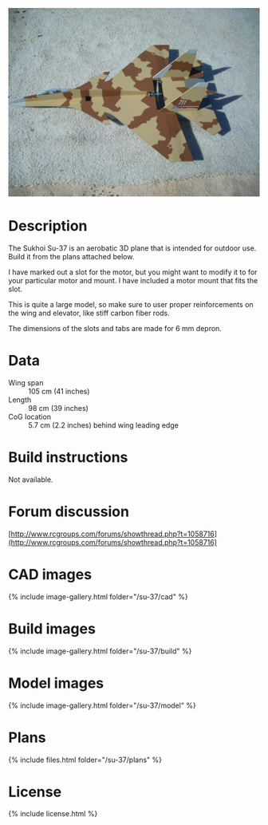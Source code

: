 ![Su-37 Super Flanker](./13.jpg)

# Description

The Sukhoi Su-37 is an aerobatic 3D plane that is intended for outdoor use. Build it from the plans attached below.

I have marked out a slot for the motor, but you might want to modify it to for your particular motor and mount. I have included a motor mount that fits the slot.

This is quite a large model, so make sure to user proper reinforcements on the wing and elevator, like stiff carbon fiber rods.

The dimensions of the slots and tabs are made for 6 mm depron.

# Data

<dl>
  <dt>Wing span</dt>
  <dd>105 cm (41 inches)</dd>
  <dt>Length</dt>
  <dd>98 cm (39 inches)</dd>
  <dt>CoG location</dt>
  <dd>5.7 cm (2.2 inches) behind wing leading edge</dd>
</dl>

# Build instructions

Not available.

# Forum discussion

[http://www.rcgroups.com/forums/showthread.php?t=1058716](http://www.rcgroups.com/forums/showthread.php?t=1058716)

# CAD images

{% include image-gallery.html folder="/su-37/cad" %}

# Build images

{% include image-gallery.html folder="/su-37/build" %}

# Model images

{% include image-gallery.html folder="/su-37/model" %}

# Plans

{% include files.html folder="/su-37/plans" %}

# License

{% include license.html %}
